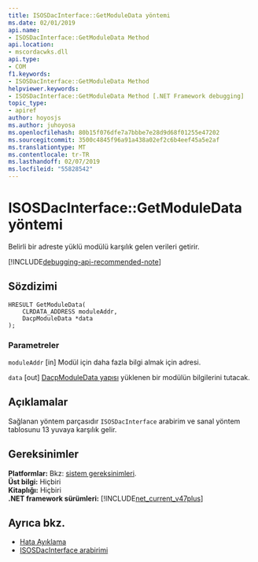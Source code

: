 ```yaml
---
title: ISOSDacInterface::GetModuleData yöntemi
ms.date: 02/01/2019
api.name:
- ISOSDacInterface::GetModuleData Method
api.location:
- mscordacwks.dll
api.type:
- COM
f1.keywords:
- ISOSDacInterface::GetModuleData Method
helpviewer.keywords:
- ISOSDacInterface::GetModuleData Method [.NET Framework debugging]
topic_type:
- apiref
author: hoyosjs
ms.author: juhoyosa
ms.openlocfilehash: 80b15f076dfe7a7bbbe7e28d9d68f01255e47202
ms.sourcegitcommit: 3500c4845f96a91a438a02ef2c6b4eef45a5e2af
ms.translationtype: MT
ms.contentlocale: tr-TR
ms.lasthandoff: 02/07/2019
ms.locfileid: "55828542"
---
```

# <a name="isosdacinterfacegetmoduledata-method"></a>ISOSDacInterface::GetModuleData yöntemi

Belirli bir adreste yüklü modülü karşılık gelen verileri getirir.

[!INCLUDE[debugging-api-recommended-note](../../../../includes/debugging-api-recommended-note.md)]

## <a name="syntax"></a>Sözdizimi

```
HRESULT GetModuleData(
    CLRDATA_ADDRESS moduleAddr,
    DacpModuleData *data
);
```

### <a name="parameters"></a>Parametreler

`moduleAddr` [in] Modül için daha fazla bilgi almak için adresi.

`data` [out] [DacpModuleData yapısı](dacpmoduledata-structure.md) yüklenen bir modülün bilgilerini tutacak.


## <a name="remarks"></a>Açıklamalar

Sağlanan yöntem parçasıdır `ISOSDacInterface` arabirim ve sanal yöntem tablosunu 13 yuvaya karşılık gelir.

## <a name="requirements"></a>Gereksinimler

**Platformlar:** Bkz: [sistem gereksinimleri](../../../../docs/framework/get-started/system-requirements.md).  
**Üst bilgi:** Hiçbiri  
**Kitaplığı:** Hiçbiri  
**.NET framework sürümleri:** [!INCLUDE[net_current_v47plus](../../../../includes/net-current-v47plus.md)]  

## <a name="see-also"></a>Ayrıca bkz.

- [Hata Ayıklama](../../../../docs/framework/unmanaged-api/debugging/index.md)
- [ISOSDacInterface arabirimi](../../../../docs/framework/unmanaged-api/debugging/isosdacinterface-interface.md)

